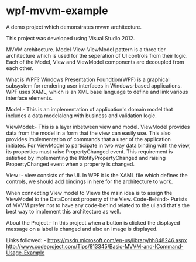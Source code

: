 # wpf-mvvm-example
A demo project which demonstrates mvvm architecture.

This project was developed using Visual Studio 2012.

MVVM architecture.
Model-View-ViewModel pattern is a three tier architecture which is used for the seperation of UI controls from their logic.
 Each of the Model, View and ViewModel components are decoupled from each other.
 
 What is WPF?
 Windows Presentation Foundtion(WPF) is a graphical subsystem for rendering user interfaces in Windows-based applications.
 WPF uses XAML, which is an XML base language to define and link various interface elements.
 
 Model:- This is an implementation of application's domain model that includes a data modelalong with business and validation logic.
 
 ViewModel:- This is a layer inbetween view and model.  ViewModel provides data from the model in a form that the view can easily use.
 This also provides implementation of commands that a user of the application initiates. 
 For ViewModel to participate in two way data binding with the view, its properties must raise PropertyChanged event.
 This requirement is satisfied by implementing the INotifyPropertyChanged and raising PropertyChanged event when a property is changed.
 
 View :- view consists of the UI. In WPF it is the XAML file which defines the controls, we should add bindings in here for the architecture to work.

 When connecting View model to Views the main idea is to assign the ViewModel to the DataContext property of the View.
 Code-Behind:- Purists of MVVM prefer not to have any code-behind related to the ui and that's the best way to implement this architecture as well.
 
 About the Project:- In this project when a button is clicked the displayed message on a label is changed and also an Image is displayed.
 
 Links followed: -
 https://msdn.microsoft.com/en-us/library/hh848246.aspx 
 http://www.codeproject.com/Tips/813345/Basic-MVVM-and-ICommand-Usage-Example